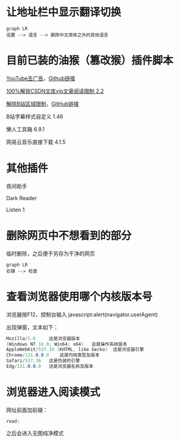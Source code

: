 # 让地址栏中显示翻译切换

```mermaid
graph LR
设置 --> 语言 --> 删除中文简体之外的其他语言
```

# 目前已装的油猴（篡改猴）插件脚本

[YouTube去广告](https://greasyfork.org/zh-CN/scripts/459541-youtube-adb)，[Github链接](https://github.com/iamfugui/youtube-adb)

[100%解锁CSDN文库vip文章阅读限制 2.2](https://github.com/Mrlimuyu/CSDN-VIP)

[解除B站区域限制](https://greasyfork.org/zh-CN/scripts/25718-解除b站区域限制)，[GitHub链接](https://github.com/ipcjs/bilibili-helper/blob/user.js/packages/unblock-area-limit/README.md)

B站字幕样式自定义 1.46

懒人工具箱 6.9.1

网易云音乐直接下载 4.1.5

# 其他插件

夜间助手

Dark Reader

Listen 1

# 删除网页中不想看到的部分

临时删除，之后便于另存为干净的网页

```mermaid
graph LR
右键 --> 检查
```

# 查看浏览器使用哪个内核版本号

浏览器按F12，控制台输入 javascript:alert(navigator.userAgent)

出现弹窗，文本如下：

```c#
Mozilla/5.0		这是浏览器版本
(Windows NT 10.0; Win64; x64)	这是操作系统版本
AppleWebKit/537.36 (KHTML, like Gecko)	这是浏览器引擎
Chrome/131.0.0.0	这是内核类型及版本
Safari/537.36	这是伪装的引擎
Edg/131.0.0.0	这是浏览器名称及版本
```

# 浏览器进入阅读模式

网址前面加前缀：

```
read:
```

之后会进入无图纯净模式
